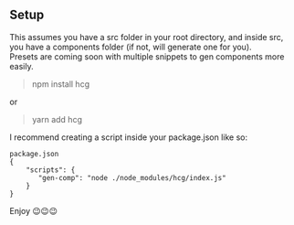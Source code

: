 ## Setup

This assumes you have a src folder in your root directory, and inside src, you have a components folder (if not, will generate one for you).  
Presets are coming soon with multiple snippets to gen components more easily.

> npm install hcg  

or

> yarn add hcg  

I recommend creating a script inside your package.json like so:  
~~~
package.json 
{
    "scripts": {
       "gen-comp": "node ./node_modules/hcg/index.js"  
    }  
}
~~~  
Enjoy 😉😉😉

